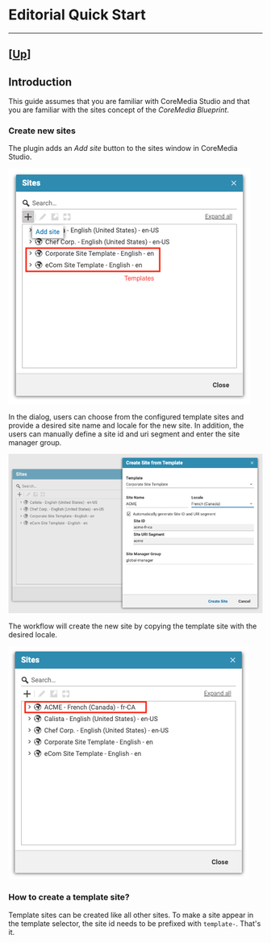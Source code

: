 # Editorial Quick Start

--------------------------------------------------------------------------------

\[[Up](../README.md)\] 
--------------------------------------------------------------------------------

## Introduction

This guide assumes that you are familiar with CoreMedia Studio and that you are familiar with the sites concept of the _CoreMedia Blueprint_.

### Create new sites
The plugin adds an _Add site_ button to the sites window in CoreMedia Studio.

![Add-Site-Button](images/add-site.png)

In the dialog, users can choose from the configured template sites and provide a desired site name and locale for the new site. In addition, the users can manually define a site id and uri segment and enter the site manager group.

![Create-Site-Dialog](images/create-site-dialog.png)

The workflow will create the new site by copying the template site with the desired locale.

![Site-Created](images/site-created.png)

### How to create a template site?

Template sites can be created like all other sites.  To make a site appear in the template selector, the site id needs to be prefixed with `template-`. That's it.
